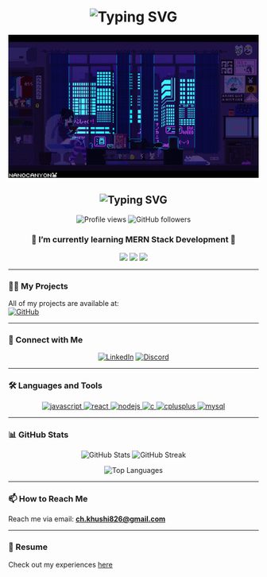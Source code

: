 <h1 align="center">
  <img src="https://readme-typing-svg.herokuapp.com?font=Roboto+Mono&color=%2336BCF7&size=30&center=true&vCenter=true&width=600&lines=Hi+%F0%9F%91%8B%2C+I'm+Khushi+Bhakar" alt="Typing SVG">
</h1>

<p align="center">
  <img src="https://github.com/khushii-23/khushii-23/blob/main/Pixel%20BG%20-%20Apartment%20_%20Kerotheraphy%5B18%2B%5D.gif" alt="Logo">
</p>

<h2 align="center">
  <img src="https://readme-typing-svg.herokuapp.com?font=Roboto+Mono&color=%2336BCF7&size=30&center=true&vCenter=true&width=600&lines=A+Passionate+Web+Developer" alt="Typing SVG">
</h2>

<p align="center">
  <img src="https://komarev.com/ghpvc/?username=khushii-23&label=Profile%20views&color=0e75b6&style=flat" alt="Profile views" /> 
  <img src="https://img.shields.io/github/followers/khushii-23?label=Followers&style=social" alt="GitHub followers" />
</p>

<h3 align="center">🌱 I’m currently learning MERN Stack Development 🌱</h3>

<p align="center">
  <img src="https://img.shields.io/badge/JavaScript%20-Enthusiast-brightgreen?style=flat&logo=javascript" />
  <img src="https://img.shields.io/badge/React%20-Learner-blue?style=flat&logo=react" />
  <img src="https://img.shields.io/badge/Node.js%20-%20BackEnd%20Learner-6cc24a?style=flat&logo=node.js" />
</p>

---

### 👨‍💻 My Projects
All of my projects are available at:  
[![GitHub](https://img.shields.io/badge/Check%20Out%20My%20Projects%20-100000?style=for-the-badge&logo=github&logoColor=white)](https://github.com/khushii-23/)

---

### 💼 Connect with Me

<p align="center">
  <a href="https://www.linkedin.com/in/khushi-bhakar-a9a485309/" target="blank"><img src="https://img.icons8.com/color/48/000000/linkedin.png" alt="LinkedIn"/></a>
  <a href="https://discord.gg/casual_khush_35606" target="blank"><img src="https://img.icons8.com/fluency/48/000000/discord-logo.png" alt="Discord"/></a>
</p>

---

### 🛠️ Languages and Tools

<p align="center">
  <a href="https://developer.mozilla.org/en-US/docs/Web/JavaScript" target="_blank"> <img src="https://img.icons8.com/color/48/000000/javascript.png" alt="javascript"/> </a>
  <a href="https://reactjs.org/" target="_blank"> <img src="https://img.icons8.com/plasticine/48/000000/react.png" alt="react"/> </a>
  <a href="https://nodejs.org/" target="_blank"> <img src="https://img.icons8.com/color/48/000000/nodejs.png" alt="nodejs"/> </a>
  <a href="https://www.cprogramming.com/" target="_blank"> <img src="https://img.icons8.com/color/48/000000/c-programming.png" alt="c"/> </a>
  <a href="https://www.w3schools.com/cpp/" target="_blank"> <img src="https://img.icons8.com/color/48/000000/c-plus-plus-logo.png" alt="cplusplus"/> </a>
  <a href="https://www.mysql.com/" target="_blank"> <img src="https://img.icons8.com/color/48/000000/mysql-logo.png" alt="mysql"/> </a>
</p>

---

### 📊 GitHub Stats

<p align="center">
  <img src="https://github-readme-stats.vercel.app/api?username=khushii-23&show_icons=true&theme=radical" alt="GitHub Stats" width="48%" />
  <img src="https://github-readme-streak-stats.herokuapp.com/?user=khushii-23&theme=radical" alt="GitHub Streak" width="48%" />
</p>

<p align="center">
  <img src="https://github-readme-stats.vercel.app/api/top-langs/?username=khushii-23&layout=compact&theme=radical" alt="Top Languages" />
</p>

---

### 📫 How to Reach Me
Reach me via email: **ch.khushi826@gmail.com**

--- 

### 📄 Resume  
Check out my experiences [here](https://www.canva.com/design/DAGFA6TTHJw/zq35RgeF3J57um97JNuPeQ/edit?utm_content=DAGFA6TTHJw&utm_campaign=designshare&utm_medium=link2&utm_source=sharebutton)
